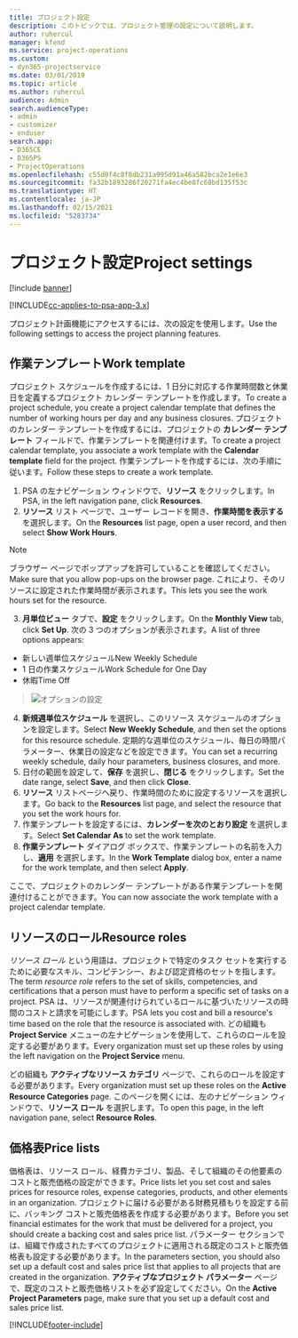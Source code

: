 ```yaml
---
title: プロジェクト設定
description: このトピックでは、プロジェクト管理の設定について説明します。
author: ruhercul
manager: kfend
ms.service: project-operations
ms.custom:
- dyn365-projectservice
ms.date: 03/01/2019
ms.topic: article
ms.author: ruhercul
audience: Admin
search.audienceType:
- admin
- customizer
- enduser
search.app:
- D365CE
- D365PS
- ProjectOperations
ms.openlocfilehash: c55d0f4c8f8db231a995d91a46a582bca2e1e6e3
ms.sourcegitcommit: fa32b1893286f20271fa4ec4be8fc68bd135f53c
ms.translationtype: HT
ms.contentlocale: ja-JP
ms.lasthandoff: 02/15/2021
ms.locfileid: "5283734"
---
```

# <a name="project-settings"></a><span data-ttu-id="d4d9c-103">プロジェクト設定</span><span class="sxs-lookup"><span data-stu-id="d4d9c-103">Project settings</span></span>

[!include [banner](../includes/psa-now-project-operations.md)]

[!INCLUDE[cc-applies-to-psa-app-3.x](../includes/cc-applies-to-psa-app-3x.md)]

<span data-ttu-id="d4d9c-104">プロジェクト計画機能にアクセスするには、次の設定を使用します。</span><span class="sxs-lookup"><span data-stu-id="d4d9c-104">Use the following settings to access the project planning features.</span></span>

## <a name="work-template"></a><span data-ttu-id="d4d9c-105">作業テンプレート</span><span class="sxs-lookup"><span data-stu-id="d4d9c-105">Work template</span></span>

<span data-ttu-id="d4d9c-106">プロジェクト スケジュールを作成するには、1 日分に対応する作業時間数と休業日を定義するプロジェクト カレンダー テンプレートを作成します。</span><span class="sxs-lookup"><span data-stu-id="d4d9c-106">To create a project schedule, you create a project calendar template that defines the number of working hours per day and any business closures.</span></span> <span data-ttu-id="d4d9c-107">プロジェクトのカレンダー テンプレートを作成するには、プロジェクトの **カレンダー テンプレート** フィールドで、作業テンプレートを関連付けます。</span><span class="sxs-lookup"><span data-stu-id="d4d9c-107">To create a project calendar template, you associate a work template with the **Calendar template** field for the project.</span></span> <span data-ttu-id="d4d9c-108">作業テンプレートを作成するには、次の手順に従います。</span><span class="sxs-lookup"><span data-stu-id="d4d9c-108">Follow these steps to create a work template.</span></span>

1. <span data-ttu-id="d4d9c-109">PSA の左ナビゲーション ウィンドウで、**リソース** をクリックします。</span><span class="sxs-lookup"><span data-stu-id="d4d9c-109">In PSA, in the left navigation pane, click **Resources**.</span></span> 
2. <span data-ttu-id="d4d9c-110">**リソース** リスト ページで、ユーザー レコードを開き、**作業時間を表示する** を選択します。</span><span class="sxs-lookup"><span data-stu-id="d4d9c-110">On the **Resources** list page, open a user record, and then select **Show Work Hours**.</span></span>

  > [!NOTE]
  > <span data-ttu-id="d4d9c-111">ブラウザー ページでポップアップを許可していることを確認してください。</span><span class="sxs-lookup"><span data-stu-id="d4d9c-111">Make sure that you allow pop-ups on the browser page.</span></span> <span data-ttu-id="d4d9c-112">これにより、そのリソースに設定された作業時間が表示されます。</span><span class="sxs-lookup"><span data-stu-id="d4d9c-112">This lets you see the work hours set for the resource.</span></span>
  
3. <span data-ttu-id="d4d9c-113">**月単位ビュー** タブで、**設定** をクリックします。</span><span class="sxs-lookup"><span data-stu-id="d4d9c-113">On the **Monthly View** tab, click **Set Up**.</span></span> <span data-ttu-id="d4d9c-114">次の 3 つのオプションが表示されます。</span><span class="sxs-lookup"><span data-stu-id="d4d9c-114">A list of three options appears:</span></span> 

  - <span data-ttu-id="d4d9c-115">新しい週単位スケジュール</span><span class="sxs-lookup"><span data-stu-id="d4d9c-115">New Weekly Schedule</span></span>
  - <span data-ttu-id="d4d9c-116">1 日の作業スケジュール</span><span class="sxs-lookup"><span data-stu-id="d4d9c-116">Work Schedule for One Day</span></span>
  - <span data-ttu-id="d4d9c-117">休暇</span><span class="sxs-lookup"><span data-stu-id="d4d9c-117">Time Off</span></span>

> ![オプションの設定](media/project-13.png)

4. <span data-ttu-id="d4d9c-119">**新規週単位スケジュール** を選択し、このリソース スケジュールのオプションを設定します。</span><span class="sxs-lookup"><span data-stu-id="d4d9c-119">Select **New Weekly Schedule**, and then set the options for this resource schedule.</span></span> <span data-ttu-id="d4d9c-120">定期的な週単位のスケジュール、毎日の時間パラメーター、休業日の設定などを設定できます。</span><span class="sxs-lookup"><span data-stu-id="d4d9c-120">You can set a recurring weekly schedule, daily hour parameters, business closures, and more.</span></span>
5. <span data-ttu-id="d4d9c-121">日付の範囲を設定して、**保存** を選択し、**閉じる** をクリックします。</span><span class="sxs-lookup"><span data-stu-id="d4d9c-121">Set the date range, select **Save**, and then click **Close**.</span></span> 
6. <span data-ttu-id="d4d9c-122">**リソース** リストページへ戻り、作業時間のために設定するリソースを選択します。</span><span class="sxs-lookup"><span data-stu-id="d4d9c-122">Go back to the **Resources** list page, and select the resource that you set the work hours for.</span></span> 
7. <span data-ttu-id="d4d9c-123">作業テンプレートを設定するには、**カレンダーを次のとおり設定** を選択します。</span><span class="sxs-lookup"><span data-stu-id="d4d9c-123">Select **Set Calendar As** to set the work template.</span></span> 
8. <span data-ttu-id="d4d9c-124">**作業テンプレート** ダイアログ ボックスで、作業テンプレートの名前を入力し、**適用** を選択します。</span><span class="sxs-lookup"><span data-stu-id="d4d9c-124">In the **Work Template** dialog box, enter a name for the work template, and then select **Apply**.</span></span> 

<span data-ttu-id="d4d9c-125">ここで、プロジェクトのカレンダー テンプレートがある作業テンプレートを関連付けることができます。</span><span class="sxs-lookup"><span data-stu-id="d4d9c-125">You can now associate the work template with a project calendar template.</span></span>

## <a name="resource-roles"></a><span data-ttu-id="d4d9c-126">リソースのロール</span><span class="sxs-lookup"><span data-stu-id="d4d9c-126">Resource roles</span></span>

<span data-ttu-id="d4d9c-127">*リソース ロール* という用語は、プロジェクトで特定のタスク セットを実行するために必要なスキル、コンピテンシー、および認定資格のセットを指します。</span><span class="sxs-lookup"><span data-stu-id="d4d9c-127">The term *resource role* refers to the set of skills, competencies, and certifications that a person must have to perform a specific set of tasks on a project.</span></span> <span data-ttu-id="d4d9c-128">PSA は、リソースが関連付けられているロールに基づいたリソースの時間のコストと請求を可能にします。</span><span class="sxs-lookup"><span data-stu-id="d4d9c-128">PSA lets you cost and bill a resource's time based on the role that the resource is associated with.</span></span> <span data-ttu-id="d4d9c-129">どの組織も **Project Service** メニューの左ナビゲーションを使用して、これらのロールを設定する必要があります。</span><span class="sxs-lookup"><span data-stu-id="d4d9c-129">Every organization must set up these roles by using the left navigation on the **Project Service** menu.</span></span>

<span data-ttu-id="d4d9c-130">どの組織も **アクティブなリソース カテゴリ** ページで、これらのロールを設定する必要があります。</span><span class="sxs-lookup"><span data-stu-id="d4d9c-130">Every organization must set up these roles on the **Active Resource Categories** page.</span></span> <span data-ttu-id="d4d9c-131">このページを開くには、左のナビゲーション ウィンドウで、**リソース ロール** を選択します。</span><span class="sxs-lookup"><span data-stu-id="d4d9c-131">To open this page, in the left navigation pane, select **Resource Roles**.</span></span>

## <a name="price-lists"></a><span data-ttu-id="d4d9c-132">価格表</span><span class="sxs-lookup"><span data-stu-id="d4d9c-132">Price lists</span></span>

<span data-ttu-id="d4d9c-133">価格表は、リソース ロール、経費カテゴリ、製品、そして組織のその他要素のコストと販売価格の設定ができます。</span><span class="sxs-lookup"><span data-stu-id="d4d9c-133">Price lists let you set cost and sales prices for resource roles, expense categories, products, and other elements in an organization.</span></span> <span data-ttu-id="d4d9c-134">プロジェクトに届ける必要がある財務見積もりを設定する前に、バッキング コストと販売価格表を作成する必要があります。</span><span class="sxs-lookup"><span data-stu-id="d4d9c-134">Before you set financial estimates for the work that must be delivered for a project, you should create a backing cost and sales price list.</span></span> <span data-ttu-id="d4d9c-135">パラメーター セクションでは、組織で作成されたすべてのプロジェクトに適用される既定のコストと販売価格表も設定する必要があります。</span><span class="sxs-lookup"><span data-stu-id="d4d9c-135">In the parameters section, you should also set up a default cost and sales price list that applies to all projects that are created in the organization.</span></span> <span data-ttu-id="d4d9c-136">**アクティブなプロジェクト パラメーター** ページで、既定のコストと販売価格リストを必ず設定してください。</span><span class="sxs-lookup"><span data-stu-id="d4d9c-136">On the **Active Project Parameters** page, make sure that you set up a default cost and sales price list.</span></span>


[!INCLUDE[footer-include](../includes/footer-banner.md)]